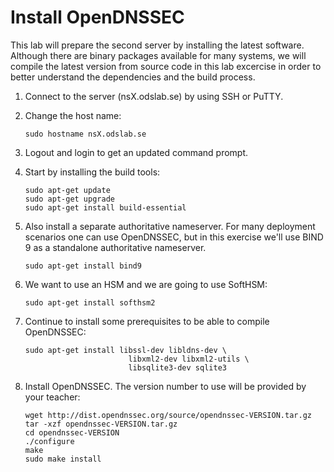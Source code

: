 # Install OpenDNSSEC

This lab will prepare the second server by installing the latest software. Although there are binary packages available for many systems, we will compile the latest version from source code in this lab excercise in order to better understand the dependencies and the build process.

1.  Connect to the server (nsX.odslab.se) by using SSH or PuTTY.
2.  Change the host name:

        sudo hostname nsX.odslab.se

3.  Logout and login to get an updated command prompt.
4.  Start by installing the build tools:

        sudo apt-get update
        sudo apt-get upgrade
        sudo apt-get install build-essential

5.  Also install a separate authoritative nameserver. For many deployment scenarios one can use OpenDNSSEC, but in this exercise we'll use BIND 9 as a standalone authoritative nameserver.

        sudo apt-get install bind9

6.  We want to use an HSM and we are going to use SoftHSM:

        sudo apt-get install softhsm2

7.  Continue to install some prerequisites to be able to compile OpenDNSSEC:

        sudo apt-get install libssl-dev libldns-dev \
                               libxml2-dev libxml2-utils \
                               libsqlite3-dev sqlite3

8.  Install OpenDNSSEC. The version number to use will be provided by your teacher:

        wget http://dist.opendnssec.org/source/opendnssec-VERSION.tar.gz
        tar -xzf opendnssec-VERSION.tar.gz
        cd opendnssec-VERSION
        ./configure
        make
        sudo make install

